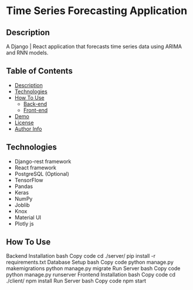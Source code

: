 # Time Series Forecasting Application

## Description
A Django | React application that forecasts time series data using ARIMA and RNN models.

## Table of Contents
- [Description](#description)
- [Technologies](#technologies)
- [How To Use](#how-to-use)
  - [Back-end](#back-end)
  - [Front-end](#front-end)
- [Demo](#demo)
- [License](#license)
- [Author Info](#author-info)

## Technologies
- Django-rest framework
- React framework
- PostgreSQL (Optional)
- TensorFlow
- Pandas
- Keras
- NumPy
- Joblib
- Knox
- Material UI
- Plotly js

## How To Use

Backend
Installation
bash
Copy code
cd ./server/
pip install -r requirements.txt
Database Setup
bash
Copy code
python manage.py makemigrations
python manage.py migrate
Run Server
bash
Copy code
python manage.py runserver
Frontend
Installation
bash
Copy code
cd ./client/
npm install
Run Server
bash
Copy code
npm start


